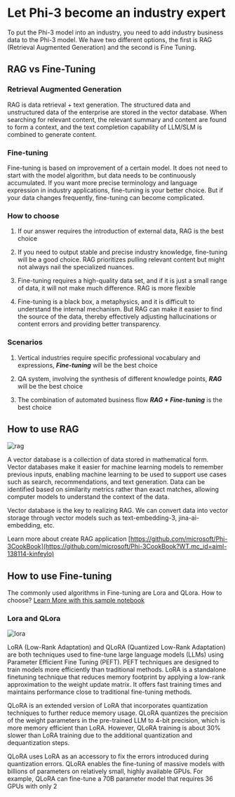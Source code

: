 # **Let Phi-3 become an industry expert**

To put the Phi-3 model into an industry, you need to add industry business data to the Phi-3 model. We have two different options, the first is RAG (Retrieval Augmented Generation) and the second is Fine Tuning.

## **RAG vs Fine-Tuning**

### **Retrieval Augmented Generation**

RAG is data retrieval + text generation. The structured data and unstructured data of the enterprise are stored in the vector database. When searching for relevant content, the relevant summary and content are found to form a context, and the text completion capability of LLM/SLM is combined to generate content.


### **Fine-tuning**

Fine-tuning is based on improvement of a certain model. It does not need to start with the model algorithm, but data needs to be continuously accumulated. If you want more precise terminology and language expression in industry applications, fine-tuning is your better choice. But if your data changes frequently, fine-tuning can become complicated.

### **How to choose**

1. If our answer requires the introduction of external data, RAG is the best choice

2. If you need to output stable and precise industry knowledge, fine-tuning will be a good choice. RAG prioritizes pulling relevant content but might not always nail the specialized nuances.

3. Fine-tuning requires a high-quality data set, and if it is just a small range of data, it will not make much difference. RAG is more flexible

4. Fine-tuning is a black box, a metaphysics, and it is difficult to understand the internal mechanism. But RAG can make it easier to find the source of the data, thereby effectively adjusting hallucinations or content errors and providing better transparency.


### **Scenarios**

1. Vertical industries require specific professional vocabulary and expressions, ***Fine-tuning*** will be the best choice

2. QA system, involving the synthesis of different knowledge points, ***RAG*** will be the best choice

3. The combination of automated business flow ***RAG + Fine-tuning*** is the best choice


## **How to use RAG**

![rag](../../imgs/04/01/RAG.png)


A vector database is a collection of data stored in mathematical form. Vector databases make it easier for machine learning models to remember previous inputs, enabling machine learning to be used to support use cases such as search, recommendations, and text generation. Data can be identified based on similarity metrics rather than exact matches, allowing computer models to understand the context of the data.

Vector database is the key to realizing RAG. We can convert data into vector storage through vector models such as text-embedding-3, jina-ai-embedding, etc.

Learn more about create RAG application [https://github.com/microsoft/Phi-3CookBook](https://github.com/microsoft/Phi-3CookBook?WT.mc_id=aiml-138114-kinfeylo) 


## **How to use Fine-tuning**

The commonly used algorithms in Fine-tuning are Lora and QLora. How to choose?
[Learn More with this sample notebook](../../code/04.Finetuning/Phi_3_Inference_Finetuning.ipynb)

### **Lora and QLora**

![lora](../../imgs/04/01/qlora.png)


LoRA (Low-Rank Adaptation) and QLoRA (Quantized Low-Rank Adaptation) are both techniques used to fine-tune large language models (LLMs) using Parameter Efficient Fine Tuning (PEFT). PEFT techniques are designed to train models more efficiently than traditional methods. 
LoRA is a standalone finetuning technique that reduces memory footprint by applying a low-rank approximation to the weight update matrix. It offers fast training times and maintains performance close to traditional fine-tuning methods. 

QLoRA is an extended version of LoRA that incorporates quantization techniques to further reduce memory usage. QLoRA quantizes the precision of the weight parameters in the pre-trained LLM to 4-bit precision, which is more memory efficient than LoRA. However, QLoRA training is about 30% slower than LoRA training due to the additional quantization and dequantization steps. 

QLoRA uses LoRA as an accessory to fix the errors introduced during quantization errors. QLoRA enables the fine-tuning of massive models with billions of parameters on relatively small, highly available GPUs. For example, QLoRA can fine-tune a 70B parameter model that requires 36 GPUs with only 2







